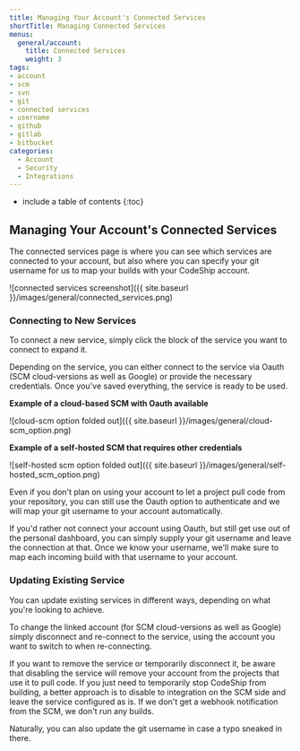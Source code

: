 ```yaml
---
title: Managing Your Account's Connected Services
shortTitle: Managing Connected Services
menus:
  general/account:
    title: Connected Services
    weight: 3
tags:
- account
- scm
- svn
- git
- connected services
- username
- github
- gitlab
- bitbucket
categories:
  - Account
  - Security
  - Integrations
---
```


* include a table of contents
{:toc}

## Managing Your Account's Connected Services

The connected services page is where you can see which services are connected to your account, but also where you can specify your git username for us to map your builds with your CodeShip account.

![connected services screenshot]({{ site.baseurl }}/images/general/connected_services.png)

### Connecting to New Services

To connect a new service, simply click the block of the service you want to connect to expand it.

Depending on the service, you can either connect to the service via Oauth (SCM cloud-versions as well as Google) or provide the necessary credentials. Once you've saved everything, the service is ready to be used.

**Example of a cloud-based SCM with Oauth available**

![cloud-scm option folded out]({{ site.baseurl }}/images/general/cloud-scm_option.png)

**Example of a self-hosted SCM that requires other credentials**

![self-hosted scm option folded out]({{ site.baseurl }}/images/general/self-hosted_scm_option.png)

Even if you don't plan on using your account to let a project pull code from your repository, you can still use the Oauth option to authenticate and we will map your git username to your account automatically.

If you'd rather not connect your account using Oauth, but still get use out of the personal dashboard, you can simply supply your git username and leave the connection at that. Once we know your username, we'll make sure to map each incoming build with that username to your account.

### Updating Existing Service

You can update existing services in different ways, depending on what you're looking to achieve.

To change the linked account (for SCM cloud-versions as well as Google) simply disconnect and re-connect to the service, using the account you want to switch to when re-connecting.

If you want to remove the service or temporarily disconnect it, be aware that disabling the service will remove your account from the projects that use it to pull code. If you just need to temporarily stop CodeShip from building, a better approach is to disable to integration on the SCM side and leave the service configured as is. If we don't get a webhook notification from the SCM, we don't run any builds.

Naturally, you can also update the git username in case a typo sneaked in there.
